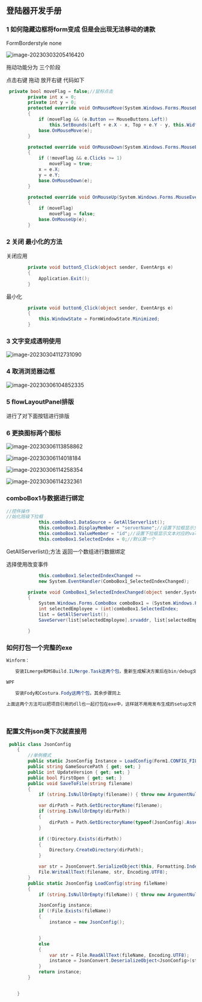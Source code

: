 ## 登陆器开发手册

### 1 如何隐藏边框将form变成 但是会出现无法移动的请款

FormBorderstyle	none

![image-20230303205416420](img/登录器实战/image-20230303205416420.png)



拖动功能分为 三个阶段

点击右键 拖动 放开右键 代码如下

~~~c#
 private bool moveFlag = false;//鼠标点击
        private int x = 0;
        private int y = 0;
        protected override void OnMouseMove(System.Windows.Forms.MouseEventArgs e)
        {
            if (moveFlag && (e.Button == MouseButtons.Left))
                this.SetBounds(Left + e.X - x, Top + e.Y - y, this.Width, this.Height);
            base.OnMouseMove(e);
        }

        protected override void OnMouseDown(System.Windows.Forms.MouseEventArgs e)
        {
            if (!moveFlag && e.Clicks >= 1)
                moveFlag = true;
            x = e.X;
            y = e.Y;
            base.OnMouseDown(e);
        }

        protected override void OnMouseUp(System.Windows.Forms.MouseEventArgs e)
        {
            if (moveFlag)
                moveFlag = false;
            base.OnMouseUp(e);
        }
~~~

### 2 关闭 最小化的方法

关闭应用

~~~c#
        private void button5_Click(object sender, EventArgs e)
        {
            Application.Exit();
        }
~~~

最小化

~~~c#
        private void button6_Click(object sender, EventArgs e)
        {
            this.WindowState = FormWindowState.Minimized;
        }
~~~

### 3 文字变成透明使用

![image-20230304112731090](img/登录器实战/image-20230304112731090.png)

### 4 取消浏览器边框

![image-20230306104852335](img/登录器实战/image-20230306104852335.png)

###  5 flowLayoutPanel排版

进行了对下面按钮进行排版

### 6 更换图标两个图标

![image-20230306113858862](img/登录器实战/image-20230306113858862.png)

![image-20230306114018184](img/登录器实战/image-20230306114018184.png)

![image-20230306114258354](img/登录器实战/image-20230306114258354.png)

![image-20230306114232361](img/登录器实战/image-20230306114232361.png)

### comboBox1与数据进行绑定

~~~c#
//控件操作
//始化班级下拉框
            this.comboBox1.DataSource = GetAllServerlist();
            this.comboBox1.DisplayMember = "serverName";//设置下拉框显示文本
            this.comboBox1.ValueMember = "id";//设置下拉框显示文本对应的value
            this.comboBox1.SelectedIndex = 0;//默认第一个
~~~

GetAllServerlist();方法 返回一个数组进行数据绑定

选择使用改变事件

~~~c#
            this.comboBox1.SelectedIndexChanged += 
            new System.EventHandler(ComboBox1_SelectedIndexChanged);
~~~

~~~c#
        private void ComboBox1_SelectedIndexChanged(object sender,System.EventArgs e)
        {
            System.Windows.Forms.ComboBox comboBox1 = (System.Windows.Forms.ComboBox)sender;
            int selectedEmployee = (int)comboBox1.SelectedIndex;
            list = GetAllServerlist();
            SaveServer(list[selectedEmployee].srvaddr, list[selectedEmployee].srvport);

        }
~~~

### 如何打包一个完整的exe

~~~c#
Winform：

　　安装ILmerge和MSBuild.ILMerge.Task这两个包，重新生成解决方案后在bin/debug文件夹中会生成单个的exe

WPF

　　安装Fody和Costura.Fody这两个包，其余步骤同上

上面这两个方法可以把项目引用的dll也一起打包在exe中，这样就不用用发布生成的setup文件安装程序了

 
~~~

### 配置文件json类下次就直接用

~~~c#
 public class JsonConfig
    {
        //单例模式
        public static JsonConfig Instance = LoadConfig(Form1.CONFIG_FILE);
        public string GameSourcePath { get; set; }
        public int UpdateVersion { get; set; }
        public bool FirstOpen { get; set; }
        public void SaveToFile(string filename)
        {
            if (string.IsNullOrEmpty(filename)) { throw new ArgumentNullException(nameof(filename)); }

            var dirPath = Path.GetDirectoryName(filename);
            if (string.IsNullOrEmpty(dirPath))
            {
                dirPath = Path.GetDirectoryName(typeof(JsonConfig).Assembly.Location);
            }

            if (!Directory.Exists(dirPath))
            {
                Directory.CreateDirectory(dirPath);
            }

            var str = JsonConvert.SerializeObject(this, Formatting.Indented);
            File.WriteAllText(filename, str, Encoding.UTF8);
        }
        public static JsonConfig LoadConfig(string fileName)
        {
            if (string.IsNullOrEmpty(fileName)) { throw new ArgumentNullException(nameof(fileName)); }

            JsonConfig instance;
            if (!File.Exists(fileName))
            {
                instance = new JsonConfig();


            }
            else
            {
                var str = File.ReadAllText(fileName, Encoding.UTF8);
                instance = JsonConvert.DeserializeObject<JsonConfig>(str);
            }
            return instance;
        }


    }
~~~

